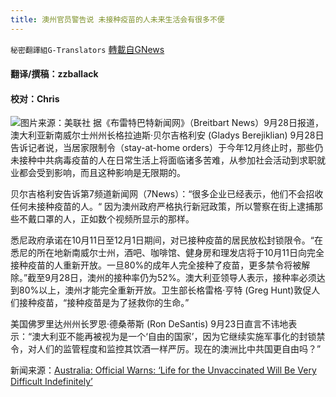 ```yaml
---
title: 澳州官员警告说 未接种疫苗的人未来生活会有很多不便
---
```

`秘密翻譯組G-Translators` [轉載自GNews](https://gnews.org/zh-hans/1564260/)

#### 翻译/撰稿：zzballack

#### 校对：Chris
![](https://assets.gnews.org/wp-content/uploads/2021/09/Picture2-2-2.jpg)图片来源：美联社
据《布雷特巴特新闻网》（Breitbart News）9月28日报道，澳大利亚新南威尔士州州长格拉迪斯·贝尔吉格利安 (Gladys Berejiklian) 9月28日告诉记者说，当居家限制令（stay-at-home orders）于今年12月终止时，那些仍未接种中共病毒疫苗的人在日常生活上将面临诸多苦难，从参加社会活动到求职就业都会受到影响，而且这种影响是无限期的。

贝尔吉格利安告诉第7频道新闻网（7News）：“很多企业已经表示，他们不会招收任何未接种疫苗的人。“ 因为澳州政府严格执行新冠政策，所以警察在街上逮捕那些不戴口罩的人，正如数个视频所显示的那样。

悉尼政府承诺在10月11日至12月1日期间，对已接种疫苗的居民放松封锁限令。“在悉尼的所在地新南威尔士州，酒吧、咖啡馆、健身房和理发店将于10月11日向完全接种疫苗的人重新开放。一旦80%的成年人完全接种了疫苗，更多禁令将被解除。”截至9月28日，澳州的接种率仍为52%。澳大利亚领导人表示，接种率必须达到80%以上，澳州才能完全重新开放。卫生部长格雷格·亨特 (Greg Hunt)敦促人们接种疫苗，“接种疫苗是为了拯救你的生命。”

美国佛罗里达州州长罗恩·德桑蒂斯 (Ron DeSantis) 9月23日直言不讳地表示：“澳大利亚不能再被视为是一个‘自由的国家’，因为它继续实施军事化的封锁禁令，对人们的监管程度和监控其饮酒一样严厉。现在的澳洲比中共国更自由吗？”

新闻来源：[Australia: Official Warns: ‘Life for the Unvaccinated Will Be Very Difficult Indefinitely’](https://www.breitbart.com/politics/2021/09/28/australia-official-warns-sydney-residents-unvaccinated-will-face-social-isolation-difficult-life/)
